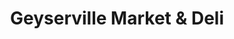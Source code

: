 ---
title: "Geyserville Market & Deli"
url: /geyserville/geyserville-market-and-deli/
shop: convenience
---